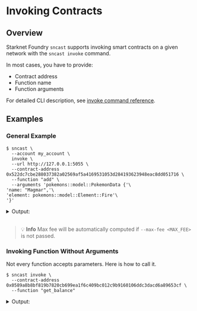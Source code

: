 # Invoking Contracts

## Overview

Starknet Foundry `sncast` supports invoking smart contracts on a given network with the `sncast invoke` command.

In most cases, you have to provide:

- Contract address
- Function name
- Function arguments

For detailed CLI description, see [invoke command reference](../appendix/sncast/invoke.md).

## Examples

### General Example

<!-- TODO(#2736) -->
<!-- { "ignored_output": true } -->
```shell
$ sncast \
  --account my_account \
  invoke \
  --url http://127.0.0.1:5055 \
  --contract-address 0x522dc7cbe288037382a02569af5a4169531053d284193623948eac8dd051716 \
  --function "add" \
  --arguments 'pokemons::model::PokemonData {'\
'name: "Magmar",'\
'element: pokemons::model::Element::Fire'\
'}'
```

<details>
<summary>Output:</summary>

```shell
command: invoke
transaction_hash: [..]

To see invocation details, visit:
transaction: https://sepolia.starkscan.co/tx/[..]
```
</details>
<br>

> 💡 **Info**
> Max fee will be automatically computed if `--max-fee <MAX_FEE>` is not passed.


### Invoking Function Without Arguments

Not every function accepts parameters. Here is how to call it.

```shell
$ sncast invoke \
  --contract-address 0x0589a8b8bf819b7820cb699ea1f6c409bc012c9b9160106ddc3dacd6a89653cf \
  --function "get_balance"
```

<details>
<summary>Output:</summary>

```shell
command: invoke
transaction_hash: [..]

To see invocation details, visit:
transaction: https://sepolia.starkscan.co/tx/[..]
```
</details>
